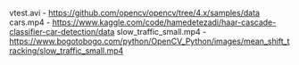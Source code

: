 vtest.avi - https://github.com/opencv/opencv/tree/4.x/samples/data
cars.mp4 - https://www.kaggle.com/code/hamedetezadi/haar-cascade-classifier-car-detection/data
slow_traffic_small.mp4 - https://www.bogotobogo.com/python/OpenCV_Python/images/mean_shift_tracking/slow_traffic_small.mp4